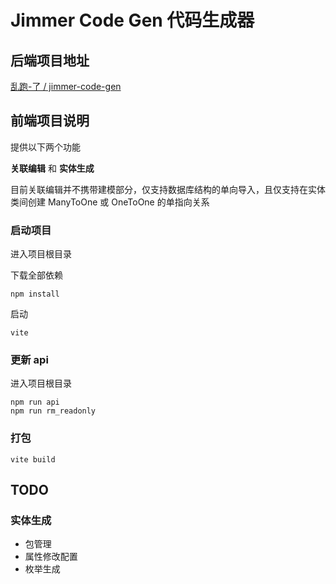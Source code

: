 # Jimmer Code Gen 代码生成器

## 后端项目地址

[乱跑-了 / jimmer-code-gen](https://gitee.com/run-around---whats-wrong/jimmer-code-gen.git)

## 前端项目说明

提供以下两个功能

**关联编辑** 和 **实体生成**

目前关联编辑并不携带建模部分，仅支持数据库结构的单向导入，且仅支持在实体类间创建 ManyToOne 或 OneToOne 的单指向关系

### 启动项目

进入项目根目录

下载全部依赖
```
npm install
```

启动
```
vite
```

### 更新 api

进入项目根目录

```
npm run api
npm run rm_readonly
```

### 打包

```
vite build
```

## TODO

### 实体生成
- 包管理
- 属性修改配置
- 枚举生成
